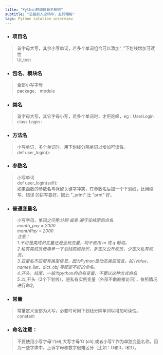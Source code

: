 ```yaml
---
title: "Python的编码命名规则"
subtitle: "总结前人之精华，去其糟粕"
tags: Python solution interview
---
```




<article class="_2rhmJa">
    <ul>
        <li>
            <h3>项目名</h3>
        </li>
    </ul>
    <blockquote>
        <p>首字母大写，其余小写单词，若多个单词组合可以添加“_”下划线增加可读性<br>
            Ui_test</p>
    </blockquote>
    <ul>
        <li>
            <h3>包名、模块名</h3>
        </li>
    </ul>
    <blockquote>
        <p>全部小写字母<br>
            package、 module</p>
    </blockquote>
    <ul>
        <li>
            <h3>类名</h3>
        </li>
    </ul>
    <blockquote>
        <p>首字母大写，其它字母小写，若多个单词时，才用驼峰，eg：UserLogin<br>
            class Login :</p>
    </blockquote>
    <ul>
        <li>
            <h3>方法名</h3>
        </li>
    </ul>
    <blockquote>
        <p>小写单词，多个单词时，用下划线分隔单词以增加可读性。<br>
            def user_login():</p>
    </blockquote>
    <ul>
        <li>
            <h3>参数名</h3>
        </li>
    </ul>
    <blockquote>
        <p>小写单词<br>
            def user_login(self):<br>
            如果函数的参数名与保留关键字冲突，在参数名后加一个下划线，比用缩写、错误 的拼写要好。因此 "_print" 比 "prnt" 好。</p>
    </blockquote>
    <ul>
        <li>
            <h3>普通变量名</h3>
        </li>
    </ul>
    <blockquote>
        <p>小写字母，单词之间用<em>分割 或者 遵守驼峰原则命名<br>
            month_pay = 2000<br>
            monthPay = 2000<br>
            <em>注意</em>：<br>
            1.不论是类成员变量还是全局变量，均不使用 m 或 g 前缀。<br>
            2.私有类成员使用单一下划线前缀标识，多定义公开成员，少定义私有成员。<br>
            3.变量名不应带有类型信息，因为Python是动态类型语言。如 iValue、names_list、dict_obj 等都是不好的命名。<br>
            4.</em><em>开头，</em><em>结尾，一般为python的自有变量，不要以这种方式命名<br>
            5.以</em>_开头（2个下划线），是私有实例变量（外部不嫩直接访问），依照情况进行命名</p>
    </blockquote>
    <ul>
        <li>
            <h3>常量</h3>
        </li>
    </ul>
    <blockquote>
        <p>常量定义全部为大写，必要时可用下划线分隔单词以增加可读性。<br>
            constant</p>
    </blockquote>
    <ul>
        <li>
            <h3>命名注意：</h3>
        </li>
    </ul>
    <blockquote>
        <p>不要使用小写字母'l'(el),大写字母'O'(oh),或者小写'i'作为单独变量名称。因为一些字体中，上诉字母和数字很难区分（比如：O和0，l和1）。</p>
    </blockquote>
</article>
